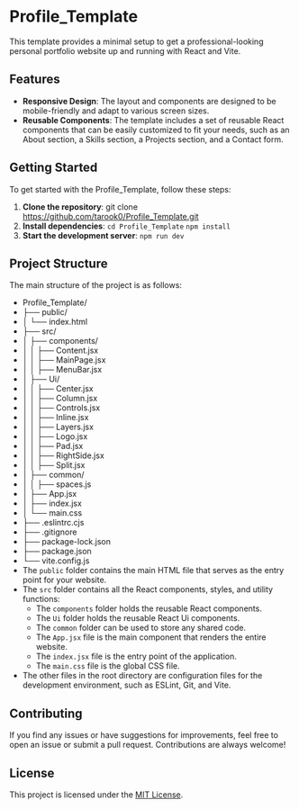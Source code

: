 # Profile_Template

This template provides a minimal setup to get a professional-looking personal portfolio website up and running with React and Vite.

## Features

- **Responsive Design**: The layout and components are designed to be mobile-friendly and adapt to various screen sizes.
- **Reusable Components**: The template includes a set of reusable React components that can be easily customized to fit your needs, such as an About section, a Skills section, a Projects section, and a Contact form.
## Getting Started

To get started with the Profile_Template, follow these steps:

1. **Clone the repository**:
git clone https://github.com/tarook0/Profile_Template.git
2. **Install dependencies**:
``cd Profile_Template``
``npm install``
3. **Start the development server**:
``npm run dev``
## Project Structure

The main structure of the project is as follows:

- Profile_Template/
- ├── public/
- │ └── index.html
- ├── src/
- │ ├── components/
- │ │ ├── Content.jsx
- │ │ ├── MainPage.jsx
- │ │ ├── MenuBar.jsx
- │ ├── Ui/
- │ │ ├── Center.jsx
- │ │ ├── Column.jsx
- │ │ ├── Controls.jsx
- │ │ ├── Inline.jsx
- │ │ ├── Layers.jsx
- │ │ ├── Logo.jsx
- │ │ ├── Pad.jsx
- │ │ ├── RightSide.jsx
- │ │ ├── Split.jsx
- │ ├── common/
- │ │ ├── spaces.js
- │ ├── App.jsx
- │ ├── index.jsx
- │ └── main.css
- ├── .eslintrc.cjs
- ├── .gitignore
- ├── package-lock.json
- ├── package.json
- └── vite.config.js
- The `public` folder contains the main HTML file that serves as the entry point for your website.
- The `src` folder contains all the React components, styles, and utility functions:
  - The `components` folder holds the reusable React components.
  - The `Ui` folder holds the reusable React Ui components.
  - The `common` folder can be used to store any  shared code.
  - The `App.jsx` file is the main component that renders the entire website.
  - The `index.jsx` file is the entry point of the application.
  - The `main.css` file is the global CSS file.
- The other files in the root directory are configuration files for the development environment, such as ESLint, Git, and Vite.

## Contributing

If you find any issues or have suggestions for improvements, feel free to open an issue or submit a pull request. Contributions are always welcome!

## License

This project is licensed under the [MIT License](LICENSE).
